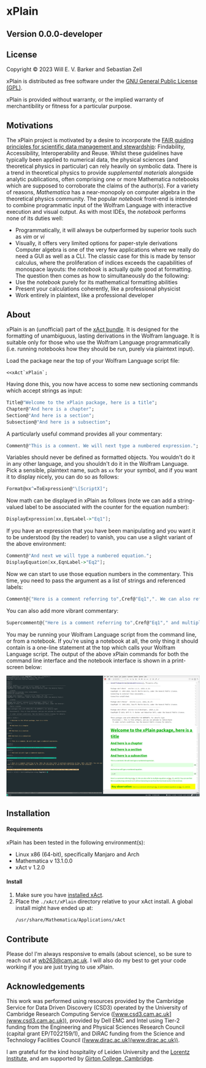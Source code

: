 # xPlain 
## Version 0.0.0-developer

## License

Copyright © 2023 Will E. V. Barker and Sebastian Zell 

xPlain is distributed as free software under the [GNU General Public License (GPL)](https://www.gnu.org/licenses/gpl-3.0.en.html).

xPlain is provided without warranty, or the implied warranty of merchantibility or fitness for a particular purpose.

## Motivations 

The xPlain project is motivated by a desire to incorporate the [FAIR guiding principles for scientific data management and stewardship](https://www.go-fair.org/fair-principles/): Findability, Accessibility, Interoperability and Reuse. Whilst these guidelines have typically been applied to numerical data, the physical sciences (and theoretical physics in particular) can rely heavily on symbolic data. There is a trend in theoretical physics to provide *supplemental materials* alongside analytic publications, often comprising one or more Mathematica notebooks which are supposed to corroborate the claims of the author(s). For a variety of reasons, *Mathematica* has a near-monopoly on computer algebra in the theoretical physics community. The popular *notebook* front-end is intended to combine programmatic input of the Wolfram Language with interactive execution and visual output. As with most IDEs, the *notebook* performs none of its duties well: 
- Programmatically, it will always be outperformed by superior tools such as *vim* or *vi*
- Visually, it offers very limited options for paper-style derivations
Computer algebra is one of the very few applications where we really do need a GUI as well as a CLI. The classic case for this is made by tensor calculus, where the proliferation of indices exceeds the capabilities of monospace layouts: the *notebook* is actually quite good at formatting. The question then comes as how to simultaneously do the following: 
- Use the *notebook* purely for its mathematical formatting abilities
- Present your calculations coherently, like a professional physicist
- Work entirely in plaintext, like a professional developer

## About

xPlain is an (unofficial) part of the [xAct bundle](http://www.xact.es/). It is designed for the formatting of unambiguous, lasting derivations in the Wolfram language. It is suitable only for those who use the Wolfram Language programmatically (i.e. running notebooks how they should be run, purely via plaintext input).

Load the package near the top of your Wolfram Language script file:
```
<<xAct`xPlain`;
```
Having done this, you now have access to some new sectioning commands which accept strings as input: 
```mathematica
Title@"Welcome to the xPlain package, here is a title";
Chapter@"And here is a chapter";
Section@"And here is a section";
Subsection@"And here is a subsection";
```
A particularly useful command provides all your commentary:
```mathematica
Comment@"This is a comment. We will next type a numbered expression.";
```
Variables should never be defined as formatted objects. You wouldn't do it in any other language, and you shouldn't do it in the Wolfram Language. Pick a sensible, plaintext name, such as `xx` for your symbol, and if you want it to display nicely, you can do so as follows:
```mathematica
Format@xx^=ToExpression@"\[ScriptX]";
```
Now math can be displayed in xPlain as follows (note we can add a string-valued label to be associated with the counter for the equation number):
```mathematica
DisplayExpression[xx,EqnLabel->"Eq1"];
```
If you have an expression that you have been manipulating and you want it to be understood (by the reader) to vanish, you can use a slight variant of the above environment: 
```mathematica
Comment@"And next we will type a numbered equation.";
DisplayEquation[xx,EqnLabel->"Eq2"];
```
Now we can start to use those equation numbers in the commentary. This time, you need to pass the argument as a list of strings and referenced labels:
```mathematica
Comment@{"Here is a comment referring to",Cref@"Eq1",". We can also refer to multiple equations as",Cref@{"Eq1","Eq2"},". You can see that this is a pretty long comment so it will be interesting to see how the line break works in the terminal."};
```
You can also add more vibrant commentary:
```mathematica
Supercomment@{"Here is a comment referring to",Cref@"Eq1"," and multiple equations as",Cref@{"Eq1","Eq2"},"."};
```
You may be running your Wolfram Language script from the command line, or from a notebook. If you're using a notebook at all, the only thing it should contain is a one-line statement at the top which calls your Wolfram Language script. The output of the above xPlain commands for both the command line interface and the notebook interface is shown in a print-screen below:

<img src="xAct/xPlain/Documentation/English/Examples.png" width="1000">

## Installation

#### Requirements 

xPlain has been tested in the following environment(s):
- Linux x86 (64-bit), specifically Manjaro and Arch
- Mathematica v 13.1.0.0
- xAct v 1.2.0

#### Install 

1. Make sure you have [installed xAct](http://www.xact.es/download.html).
2. Place the `./xAct/xPlain` directory relative to your xAct install. A global install might have ended up at: 
	```bash
	/usr/share/Mathematica/Applications/xAct
	```

## Contribute

Please do! I'm always responsive to emails (about science), so be sure to reach out at [wb263@cam.ac.uk](mailto:wb263@cam.ac.uk). I will also do my best to get your code working if you are just trying to use xPlain.

## Acknowledgements

This work was performed using resources provided by the Cambridge Service for Data Driven Discovery (CSD3) operated by the University of Cambridge Research Computing Service ([www.csd3.cam.ac.uk](www.csd3.cam.ac.uk)), provided by Dell EMC and Intel using Tier-2 funding from the Engineering and Physical Sciences Research Council (capital grant EP/T022159/1), and DiRAC funding from the Science and Technology Facilities Council ([www.dirac.ac.uk](www.dirac.ac.uk)).

I am grateful for the kind hospitality of Leiden University and the [Lorentz Institute](https://www.lorentz.leidenuniv.nl/), and am supported by [Girton College, Cambridge](https://www.girton.cam.ac.uk/).
